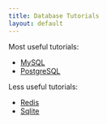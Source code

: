 ```yaml
---
title: Database Tutorials
layout: default
---
```


Most useful tutorials:

- [MySQL](mysql)
- [PostgreSQL](postgresql)

Less useful tutorials:

- [Redis](redis)
- [Sqlite](sqlite)
